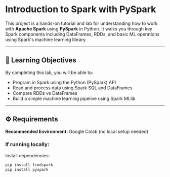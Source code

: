 #  Introduction to Spark with PySpark

This project is a hands-on tutorial and lab for understanding how to work with **Apache Spark** using **PySpark** in Python. It walks you through key Spark components including DataFrames, RDDs, and basic ML operations using Spark's machine learning library.

---

## 🎯 Learning Objectives

By completing this lab, you will be able to:

- Program in Spark using the Python (PySpark) API
- Read and process data using Spark SQL and DataFrames
- Compare RDDs vs DataFrames
- Build a simple machine learning pipeline using Spark MLlib

---

## ⚙️ Requirements

**Recommended Environment:** Google Colab (no local setup needed)

### If running locally:
Install dependencies:
```bash
pip install findspark
pip install pyspark
